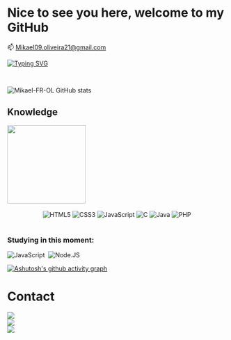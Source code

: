 <!--
**Mikael-FR-OL/Mikael-FR-OL** is a ✨ _special_ ✨ repository because its `README.md` (this file) appears on your GitHub profile.
-->
### <h1>Nice to see you here, welcome to my GitHub</h1>

📫 Mikael09.oliveira21@gmail.com

[![Typing SVG](https://readme-typing-svg.demolab.com?font=Fira+Code&duration=4000&pause=1000&color=29FF09&background=FFFFFF00&size=35&center=true&vCenter=true&width=1000&lines=Hello+My+name+is+Mikael+Ferreira;I'm+21+years+old;I'm+a+Junior+Back-End+Developer;I'm+from+Brazil;Be+welcome!!+:%29)](https://git.io/typing-svg)
<div align="center"><br>
  
 <div align="left">

![Mikael-FR-OL GitHub stats ](https://github-readme-stats.vercel.app/api?username=Mikael-FR-OL&show_icons=true&theme=radical)
 
## Knowledge
<img height="180em" src="https://github-readme-stats.vercel.app/api/top-langs/?username=Mikael-FR-OL&layout=compact&langs_count=7&theme=dark"/>
</div>
 </div>
<div align="center">
<div style="display: inline_block"></br>
    <img text-align="center" alt="HTML5" src="https://img.shields.io/badge/HTML5-E34F26?style=for-the-badge&logo=html5&logoColor=white"/>
    <img text-align="center" alt="CSS3" src="https://img.shields.io/badge/CSS3-1572B6?style=for-the-badge&logo=css3&logoColor=white"/>
    <img text-align="center" alt="JavaScript" src="https://img.shields.io/badge/JavaScript-F7DF1E?style=for-the-badge&logo=javascript&logoColor=black"/>
    <img text-align="center" alt="C" src="https://img.shields.io/badge/C-00599C?style=for-the-badge&logo=c&logoColor=white"/>
    <img text-align="center" alt="Java" src="https://img.shields.io/badge/Java-ED8B00?style=for-the-badge&logo=java&logoColor=white"/>
    <img text-align="center" alt="PHP" src="https://img.shields.io/badge/PHP-777BB4?style=for-the-badge&logo=php&logoColor=white"/>
    </div></br>
</div>

<!-- ### Main skills: 
![JavaScript](https://img.shields.io/badge/-JavaScript-0D1117?style=for-the-badge&logo=javascript&labelColor=0D1117)&nbsp;
![Java](https://img.shields.io/badge/Java-ED8B00?style=for-the-badge&logo=java&logoColor=white)&nbsp; -->

### Studying in this moment:
![JavaScript](https://img.shields.io/badge/-JavaScript-0D1117?style=for-the-badge&logo=javascript&labelColor=0D1117)&nbsp;
![Node.JS](https://img.shields.io/badge/-Node.JS-0D1117?style=for-the-badge&logo=node.js&labelColor=0D1117&textColor=0D1117)&nbsp;


[![Ashutosh's github activity graph](https://github-readme-activity-graph.cyclic.app/graph?username=Mikael-FR-OL&bg_color=000000&color=00ff04&line=11ff00&point=ffffff&area=true&hide_border=true)](https://github.com/ashutosh00710/github-readme-activity-graph)

# Contact
<a href="https://www.linkedin.com/in/Mikael-F-Oliveira" target="_blank"><img src="https://img.shields.io/badge/-LinkedIn-%230077B5?style=for-the-badge&logo=linkedin&logoColor=white" target="_blank"></a><br/>
<a href = "mailto:mikael09.oliveira21@gmail.com"><img src="https://img.shields.io/badge/-Gmail-%23333?style=for-the-badge&logo=gmail&logoColor=white" target="_blank"></a></br>
<a href = "https://api.whatsapp.com/send?phone=5511971088414"><img src="https://img.shields.io/badge/WhatsApp-25D366?style=for-the-badge&logo=whatsapp&logoColor=white" target="_blank"></a>

